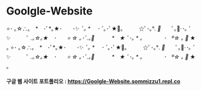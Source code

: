 # Goolgle-Website

⭐️･ ｡☆∴｡　*　･ﾟ*｡★･　　･✨ *ﾟ｡ *　 ･ ﾟ*｡･ﾟ★🌟｡　　　☆ﾟ･｡°*. ﾟ*　　ﾟ｡💫·*･｡ ﾟ*✨　　　ﾟ *.｡☆｡★　･　　*⭐️ ☆ ｡･ﾟ*.｡💫　　　 *　★ ﾟ･｡ * ｡　　　　･　º☆ ｡ 🌟* ★ ｡
⭐️･ ｡☆∴｡　*　･ﾟ*｡★･　　･✨ *ﾟ｡ *　 ･ ﾟ*｡･ﾟ★🌟｡　　　☆ﾟ･｡°*. ﾟ*　　ﾟ｡💫·*･｡ ﾟ*✨　　　ﾟ *.｡☆｡★　･　　*⭐️ ☆ ｡･ﾟ*.｡💫　　　 *　★ ﾟ･｡ * ｡　　　　･　º☆ ｡ 🌟* ★ ｡
 
#### 구글 웹 사이트 포트폴리오 : https://Goolgle-Website.sommizzu1.repl.co
